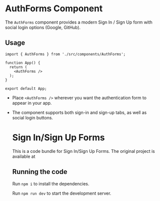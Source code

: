 # AuthForms Component

The `AuthForms` component provides a modern Sign In / Sign Up form with social login options (Google, GitHub).

## Usage

```tsx
import { AuthForms } from './src/components/AuthForms';

function App() {
  return (
    <AuthForms />
  );
}

export default App;
```

- Place `<AuthForms />` wherever you want the authentication form to appear in your app.
- The component supports both sign-in and sign-up tabs, as well as social login buttons.

  # Sign In/Sign Up Forms

  This is a code bundle for Sign In/Sign Up Forms. The original project is available at 
  ## Running the code

  Run `npm i` to install the dependencies.

  Run `npm run dev` to start the development server.
  